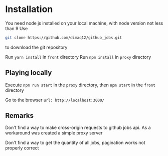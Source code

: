 # Installation
You need node js installed on your local machine, with node version not less than 9
Use 
```bash
git clone https://github.com/dimaq12/github_jobs.git
```
to download the git repository

Run `yarn install` in `front` directory
Run `npm install` in `proxy` directory


## Playing locally

Execute `npm run start` in the `proxy` directory, then `npm start` in the `front` directory

Go to the browser `url: http://localhost:3000/`

## Remarks

Don't find a way to make cross-origin requests to github jobs api.
As a workaround was created a simple proxy server

Don't find a way to get the quantity of all jobs, pagination works not properly correct